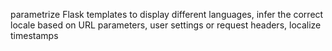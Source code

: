 parametrize Flask templates to display different languages, infer the correct locale based on URL parameters, user settings or request headers, localize timestamps
